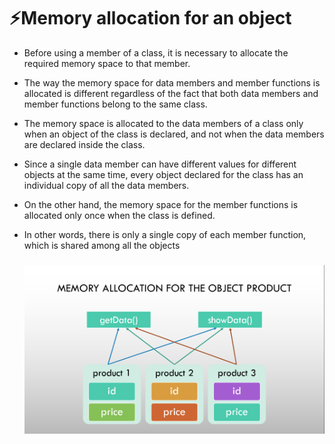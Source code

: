 # ⚡Memory allocation for an object

- Before using a member of a class, it is necessary to allocate the required memory space to that member.
- The way the memory space for data members and member functions is allocated is different regardless of the fact that both data members and member functions belong to the same class.
- The memory space is allocated to the data members of a class only when an object of the class is declared, and not when the data members are declared inside the class.
- Since a single data member can have different values for different objects at the same time, every object declared for the class has an individual copy of all the data members.
- On the other hand, the memory space for the member functions is allocated only once when the class is defined.
- In other words, there is only a single copy of each member function, which is shared among all the objects

  ### <img src = "1_Memory_allocation_for_an_object.png">

